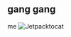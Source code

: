 ## gang gang
me
![Jetpacktocat](https://raw.githubusercontent.com/ZtheTwink/testing-daddy/main/IMG_3806.jpg)
